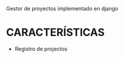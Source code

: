 Gestor de proyectos implementado en django


CARACTERÍSTICAS
===============

- Registro de projectos
